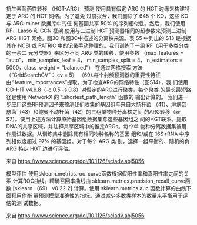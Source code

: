 

抗生素耐药性转移 （HGT-ARG） 预测
使用具有假定 ARG 的 HGT 边缘来构建特定于 ARG 的 HGT 网络。为了避免
过度拟合，我们删除了 645 个 KO，这些 KO 与 ARG-miner 数据库中的任
何基因共享 50% 的序列相似性。然后，我们使用 RF、Lasso 和 GCN 框架
使用与二进制 HGT 预测器相同的超参数来预测二进制 ARG-HGT 网络。图3C
和图3C中描述的分离株来源。表 S5 中列出的 S13 是根据其在 NCBI 或
PATRIC 中的记录手动整理的。我们训练了一组 RF（用于多类分类的一余二
元分类器）来区分不同 ARG 类的转移，使用参数 （max_features =
“auto”， min_samples_leaf = 3， min_samples_split = 4，
n_estimators = 5000，class_weight = “balanced”） 在通过网格搜索
方法（“GridSearchCV”： cv = 5） （69).每个射频预测器的重要性特征
由“.feature_importances”提取。为了检查ARG的网络特性（图S14），我
们使用CD-HIT v4.6.8（-c 0.5 -s 0.8）对假定的ARG进行聚类。每个聚类
的最长最短路径是使用 NetworkX 的 “.shortest_path_length” 函数的
输出计算的。
我们进一步应用这些RF预测因子来预测我们收集的基因组与来自大肠杆菌
（41）、淋病奈瑟菌（43）和鲍曼不动杆菌（42）的三组单物种分离株之间
的ARG转移（表S7）。使用上述方法计算原始基因组数据集与这些基因组之
间的HGT联系。提取DNA的共享区域，并注释共享区域中的推定ARGs。每个单
物种分离数据集被用作测试数据。从训练集中删除具有相同物种名称的基因
组和/或在 16S rRNA 中序列相似度超过 97% 的基因组。对于每个 ARG 类
别，选择一组平衡的、随机的负 ARG 特定 HGT 边进行评估。

来自 <https://www.science.org/doi/10.1126/sciadv.abj5056>

模型评估
使用sklearn.metrics.roc_curve函数根据假阳性率和真阳性率之间的关系
计算ROC曲线。精确召回率曲线由
sklearn.metrics.precision_recall_curve函数 [sklearn （69）
v0.22.2] 计算。使用 sklearn.metrics.auc 函数计算的曲线下面积用作衡
量预测模型准确性的指标。通过减少多数类样本的数量来平衡用于评估的测
试数据。

来自 <https://www.science.org/doi/10.1126/sciadv.abj5056>

